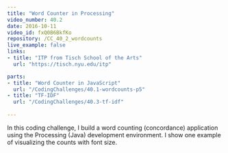 ```yaml
---
title: "Word Counter in Processing"
video_number: 40.2
date: 2016-10-11
video_id: fxQ0B6BkfKo
repository: /CC_40_2_wordcounts
live_example: false
links:
- title: "ITP from Tisch School of the Arts"  
  url: "https://tisch.nyu.edu/itp"

parts:
- title: "Word Counter in JavaScript"
  url: "/CodingChallenges/40.1-wordcounts-p5"
- title: "TF-IDF"
  url: "/CodingChallenges/40.3-tf-idf" 
  
---
```


In this coding challenge, I build a word counting (concordance) application using the Processing (Java) development environment.  I show one example of visualizing the counts with font size.

